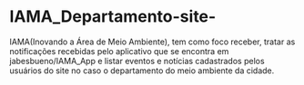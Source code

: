 # IAMA_Departamento-site-

IAMA(Inovando a Área de Meio Ambiente), tem como foco receber, tratar as notificações recebidas pelo aplicativo
que se encontra em jabesbueno/IAMA_App e listar eventos e notícias cadastrados pelos usuários do site no caso o departamento
do meio ambiente da cidade.
